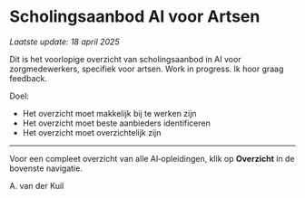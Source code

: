 # Scholingsaanbod AI voor Artsen

*Laatste update: 18 april 2025*



Dit is het voorlopige overzicht van scholingsaanbod in AI voor zorgmedewerkers, specifiek voor artsen.
Work in progress. Ik hoor graag feedback.

Doel:
- Het overzicht moet makkelijk bij te werken zijn
- Het overzicht moet beste aanbieders identificeren
- Het overzicht moet overzichtelijk zijn


---

Voor een compleet overzicht van alle AI‑opleidingen, klik op **Overzicht** in de bovenste navigatie.


A. van der Kuil
